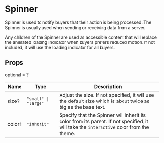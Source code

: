 # Spinner

Spinner is used to notify buyers that their action is being processed.
The Spinner is usually used when sending or receiving data from a server.

Any children of the Spinner are used as accessible content that will replace
the animated loading indicator when buyers prefers reduced motion. If not included,
it will use the loading indicator for all buyers.

## Props
optional = ?

| Name | Type | Description |
| --- | --- | --- |
| size? | <code>"small" &#124; "large"</code> | Adjust the size. If not specified, it will use the default size which is about twice as big as the base text.  |
| color? | <code>"inherit"</code> | Specify that the Spinner will inherit its color from its parent. If not specified, it will take the `interactive` color from the theme.  |